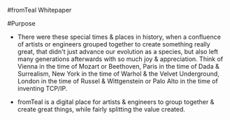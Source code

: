 #fromTeal Whitepaper

#Purpose
- There were these special times & places in history, when a confluence of artists or engineers grouped together to create something really great, that didn't just advance our evolution as a species, but also left many generations afterwards with so much joy & appreciation. Think of Vienna in the time of Mozart or Beethoven, Paris in the time of Dada & Surrealism, New York in the time of Warhol & the Velvet Underground, London in the time of Russel & Wittgenstein or Palo Alto in the time of inventing TCP/IP.

- fromTeal is a digital place for artists & engineers to group together & create great things, while fairly splitting the value created.


